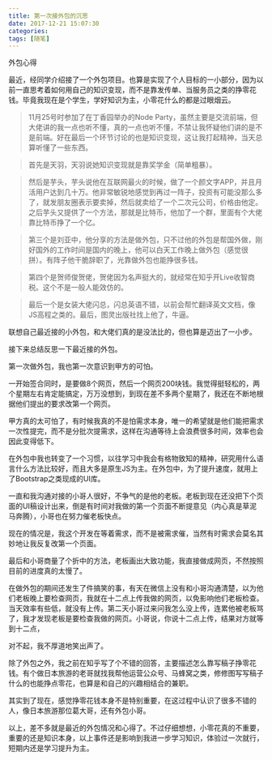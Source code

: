 ```yaml
---
title: 第一次接外包的沉思
date: 2017-12-21 15:07:30
categories:
tags: [随笔]
---
```

外包心得
<!-- more -->
最近，经同学介绍接了一个外包项目。也算是实现了个人目标的一小部分，因为以前一直思考着如何用自己的知识变现，而不是靠发传单、当服务员之类的挣零花钱。毕竟我现在是个学生，学好知识为主，小零花什么的都是过眼烟云。

>11月25号时参加了在丁香园举办的Node Party，虽然主要是交流前端，但大佬讲的我一点也听不懂，真的一点也听不懂，不禁让我怀疑他们讲的是不是前端。好在最后一个环节讨论的也是知识变现，这让我打起精神，当天总算听懂了一些东西。

>首先是天羽，天羽说她知识变现就是靠奖学金（简单粗暴）。

>然后是芋头，芋头说他在互联网最火的时候，做了一个颜文字APP，并且月活用户达到几十万。他非常敏锐地感觉到再过一阵子，投资有可能没那么多了，就发朋友圈表示要卖掉，然后就卖给了一个二次元公司，价格由他定。之后芋头又提供了一个方法，那就是比特币，他加了一个群，里面有个大佬靠比特币挣了一个亿。

>第三个是刘亚中，他分享的方法是做外包，只不过他的外包是帮国外做，刚好国外的工作时间是国内的晚上，他可以白天工作晚上做外包（感觉很拼）。有阵子他干脆辞职了，光靠做外包也能挣很多钱。

>第四个是贺师俊贺佬，贺佬因为名声挺大的，就经常在知乎开Live收智商税。这个不是一般人能效仿的。

>最后一个是女装大佬闪总，闪总英语不错，以前会帮忙翻译英文文档，像JS高程之类的。最后，图灵出版社找上他了，牛逼。

联想自己最近接的小外包，和大佬们真的是没法比的，但也算是迈出了一小步。

接下来总结反思一下最近接的外包。

第一次做外包，我也第一次意识到甲方的可怕。

一开始签合同时，是要做8个网页，然后一个网页200块钱。我觉得挺轻松的，两个星期左右肯定能搞定，万万没想到，到现在差不多两个星期了，我还在不断地根据他们提出的要求改第一个网页。

甲方真的太可怕了，有时候我真的不是怕需求本身，唯一的希望就是他们能把需求一次性提完，而不是分批次提需求，这样在沟通等待上会浪费很多时间，效率也会因此变得低下。

在外包中我也转变了一个习惯，以往学习中我会有格物致知的精神，研究用什么语言什么方法比较好，而且大多是原生JS为主。在外包中，为了提升速度，就用上了Bootstrap之类现成的UI库。

一直和我沟通对接的小哥人很好，不争气的是他的老板。老板到现在还没把下个页面的UI稿设计出来，倒是有时间对我做的第一个页面不断提意见（内心真是草泥马奔腾），小哥也在努力催老板快点。

现在的情况是，我这个开发在等着需求，而不是被需求催，当然有时需求会莫名其妙地让我反复改第一个页面。

最后和小哥商量了个折中的方法，老板画出大致功能，我直接做成网页，不然按照目前的进度真的太慢了。

在做外包的期间还发生了件搞笑的事，有天在微信上没有和小哥沟通清楚，以为他们老板晚上要检查网页，我就在十二点上传我做的网页，以免影响他们老板检查。当天效率有些低，就没有上传。第二天小哥过来问我怎么没上传，连累他被老板骂了，我才发现老板是要检查我做的网页。小哥说，你说十二点上传，结果对方就等到十二点，

对不起，我不厚道地笑出声了。

除了外包之外，我之前在知乎写了个不错的回答，主要描述怎么靠写稿子挣零花钱。有个做日本旅游的老哥就找我帮他运营公众号、马蜂窝之类，修修图写写稿子什么的也能挣点零花，也算是和自己的兴趣相结合的兼职。

其实到了现在，感觉挣零花钱本身不是特别重要，在这过程中认识了很多不错的人，像日本旅游那位葛大哥，还有外包小哥。

以上，差不多就是最近的外包情况和心得了。不过仔细想想，小零花真的不重要，重要的还是知识本身，以上事件还是影响到我进一步学习知识，体验过一次就行，短期内还是学习提升为主。